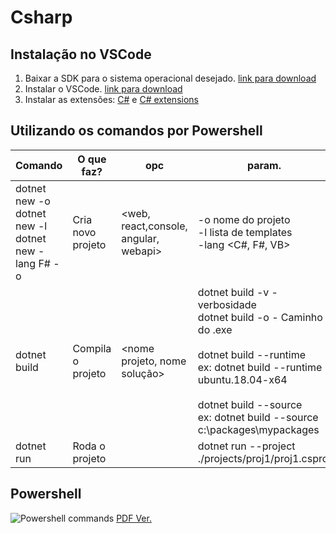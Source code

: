 # Csharp

## Instalação no VSCode
1. Baixar a SDK para o sistema operacional desejado. [link para download](https://dotnet.microsoft.com/download)
1. Instalar o VSCode. [link para download](https://code.visualstudio.com/)
1. Instalar as extensões: [C#](https://marketplace.visualstudio.com/items?itemName=ms-vscode.csharp) e [C# extensions](https://marketplace.visualstudio.com/items?itemName=jchannon.csharpextensions)

## Utilizando os comandos por Powershell
| Comando                                                                                | O que faz?        | opc                                   | param.                                                                                                                                                                                                                                                             |
|----------------------------------------------------------------------------------------|-------------------|---------------------------------------|--------------------------------------------------------------------------------------------------------------------------------------------------------------------------------------------------------------------------------------------------------------------|
| dotnet new <opc> -o <nome> <br> dotnet new -l <br> dotnet new <opc> -lang F# -o <name> | Cria novo projeto | <web, react,console, angular, webapi> | -o nome do projeto <br> -l lista de templates <br> -lang <C#, F#, VB>                                                                                                                                                                                              |
| dotnet build                                                                           | Compila o projeto | <nome projeto, nome solução>          | dotnet build -v - verbosidade <br>  dotnet build -o <path> - Caminho do .exe<br> <br> dotnet build --runtime <runtime><br> ex: dotnet build --runtime ubuntu.18.04-x64<br> <br> dotnet build --source <path><br>  ex: dotnet build --source c:\packages\mypackages |
| dotnet run                                                                             | Roda o projeto    |                                       | dotnet run --project ./projects/proj1/proj1.csproj                                                                                                                                                                                                                 |
## Powershell
  ![Powershell commands](https://github.com/Camilotk/csharp/blob/master/Comparitech-Powershell-cheatsheet-1024x695.jpeg "Comandos Powershell")
  [PDF Ver.](https://cdn.comparitech.com/wp-content/uploads/2018/08/Comparitech-Powershell-cheatsheet.pdf)
